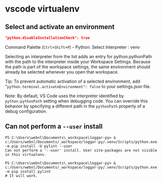 # vscode virtualenv

## Select and activate an environment

```json
"python.disableInstallationCheck": true
```

Command Palette (`Ctrl+Shift+P`) - Python: Select Interpreter : venv

Selecting an interpreter from the list adds an entry for python.pythonPath with the path to the interpreter inside your Workspace Settings. Because the path is part of the workspace settings, the same environment should already be selected whenever you open that workspace.

Tip: To prevent automatic activation of a selected environment, add "`python.terminal.activateEnvironment": false` to your settings.json file.

Note: By default, VS Code uses the interpreter identified by `python:pythonPath` setting when debugging code. You can override this behavior by specifying a different path in the `pythonPath` property of a debug configuration.

## Can not perform a `--user` install

```
PS C:\Users\webnl\Documents\_workspace\loggar-py> & c:/Users/webnl/Documents/_workspace/loggar-py/.venv/Scripts/python.exe -m pip install -U pylint --user
Can not perform a '--user' install. User site-packages are not visible in this virtualenv.

PS C:\Users\webnl\Documents\_workspace\loggar-py> & c:/Users/webnl/Documents/_workspace/loggar-py/.venv/Scripts/python.exe -m pip install pylint
# It will work.
```